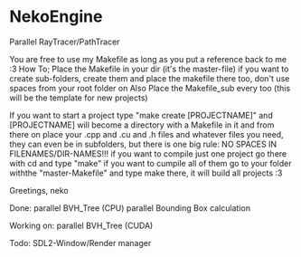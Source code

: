 # NekoEngine
Parallel RayTracer/PathTracer

You are free to use my Makefile as long as you put a reference back to me :3
How To;
Place the Makefile in your dir (it's the master-file)
if you want to create sub-folders, create them and place the makefile there too, don't use spaces from your root folder on
Also Place the Makefile_sub every too (this will be the template for new projects)

If you want to start a project type "make create [PROJECTNAME]" and [PROJECTNAME] will become a directory with a Makefile in it and from there on place your .cpp and .cu and .h files and whatever files you need, they can even be in subfolders, but there is one big rule: NO SPACES IN FILENAMES/DIR-NAMES!!!
if you want to compile just one project go there with cd and type "make"
if you want to cumpile all of them go to your folder withthe "master-Makefile" and type make there, it will build all projects :3

Greetings, neko

Done:
parallel BVH_Tree (CPU)
parallel Bounding Box calculation

Working on:
parallel BVH_Tree (CUDA)

Todo:
SDL2-Window/Render manager
